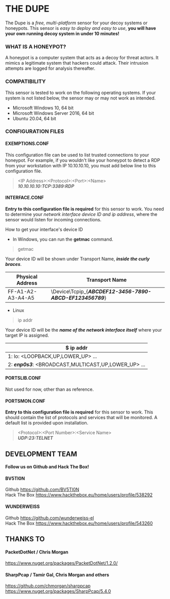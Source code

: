 ﻿# THE DUPE

[logo]: https://github.com/BV5Tl0N/TheDupe/blob/main/thedupe.png

The Dupe is a *free, multi-platform* sensor for your decoy systems or honeypots. This sensor is *easy to deploy and easy to use*, **you will have your own running decoy system in under 10 minutes!**

### WHAT IS A HONEYPOT?
A honeypot is a computer system that acts as a decoy for threat actors. It mimics a legitimate system that hackers could attack. Their intrusion attempts are logged for analysis thereafter. 

### COMPATIBILITY
This sensor is tested to work on the following operating systems. If your system is not listed below, the sensor may or may not work as intended.
* Microsoft Windows 10, 64 bit 
* Microsoft Windows Server 2016, 64 bit
* Ubuntu 20.04, 64 bit

### CONFIGURATION FILES

#### EXEMPTIONS.CONF 
This configuration file can be used to list trusted connections to your honeypot. For example, if you wouldn't like your honeypot to detect a RDP from your workstation with IP 10.10.10.10, you must add below line to this configuration file.
> \<IP Address>:\<Protocol>:\<Port>:\<Name>\
> ***10.10.10.10:TCP:3389:RDP***

#### INTERFACE.CONF
**Entry to this configuration file is required** for this sensor to work. You need to determine your *network interface device ID and ip address*, where the sensor would listen for incoming connections.

How to get your interface's device ID
* In Windows, you can run the **getmac** command.
> getmac

Your device ID will be shown under Transport Name, ***inside the curly braces***.

|Physical Address  |Transport Name                                     |
|------------------|---------------------------------------------------|
|FF-A1-A2-A3-A4-A5 |\Device\Tcpip_{***ABCDEF12-3456-7890-ABCD-EF123456789***}|

* Linux
> ip addr

Your device ID will be the ***name of the network interface itself*** where your target IP is assigned.

|$ ip addr|
|-------------------------------|
|1: lo: <LOOPBACK,UP,LOWER_UP> ...|
|2: ***enp0s3***: <BROADCAST,MULTICAST,UP,LOWER_UP> ...|


#### PORTSLIB.CONF
Not used for now, other than as reference.

#### PORTSMON.CONF
**Entry to this configuration file is required** for this sensor to work. This should contain the list of protocols and services that will be monitored. A default list is provided upon installation.

> \<Protocol>:\<Port Number>:\<Service Name>\
> ***UDP:23:TELNET***

## DEVELOPMENT TEAM
#### Follow us on Github and Hack The Box!

#### BV5Tl0N
Github https://github.com/BV5Tl0N \
Hack The Box https://www.hackthebox.eu/home/users/profile/538292

#### WUNDERWEISS
Github	https://github.com/wunderweiss-el \
Hack The Box https://www.hackthebox.eu/home/users/profile/543260

## THANKS TO

#### PacketDotNet / Chris Morgan
https://www.nuget.org/packages/PacketDotNet/1.2.0/
#### SharpPcap / Tamir Gal, Chris Morgan and others
https://github.com/chmorgan/sharppcap
https://www.nuget.org/packages/SharpPcap/5.4.0